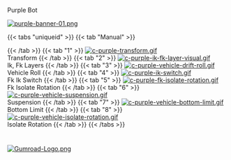 Purple Bot

[![purple-banner-01.png](https://i.postimg.cc/Df3XxpTc/purple-banner-01.png)](/docs/repository/rigs/)

{{< tabs "uniqueid" >}}
{{< tab "Manual" >}}

{{< /tab >}}
{{< tab "1" >}}
[![c-purple-transform.gif](https://i.postimg.cc/xYmGLM2R/c-purple-transform.gif)]()  
Transform
{{< /tab >}}
{{< tab "2" >}}
[![c-purple-ik-fk-layer-visual.gif](https://i.postimg.cc/WNBMQbMg/c-purple-ik-fk-layer-visual.gif)]()  
Ik, Fk Layers
{{< /tab >}}
{{< tab "3" >}}
[![c-purple-vehicle-drift-roll.gif](https://i.postimg.cc/rqVS6Htn/c-purple-vehicle-drift-roll.gif)]()  
Vehicle Roll
{{< /tab >}}
{{< tab "4" >}}
[![c-purple-ik-switch.gif](https://i.postimg.cc/QhrQmCNr/c-purple-ik-switch.gif)]()  
Fk Ik Switch
{{< /tab >}}
{{< tab "5" >}}
[![c-purple-fk-isolate-rotation.gif](https://i.postimg.cc/TTtnTcVR/c-purple-fk-isolate-rotation.gif)]()  
Fk Isolate Rotation
{{< /tab >}}
{{< tab "6" >}}
[![c-purple-vehicle-suspension.gif](https://i.postimg.cc/hn6bJMHv/c-purple-vehicle-suspension.gif)]()  
Suspension
{{< /tab >}}
{{< tab "7" >}}
[![c-purple-vehicle-bottom-limit.gif](https://i.postimg.cc/QhkpyDVK/c-purple-vehicle-bottom-limit.gif)]()  
Bottom Limit
{{< /tab >}}
{{< tab "8" >}}
[![c-purple-vehicle-isolate-rotation.gif](https://i.postimg.cc/6WvZLJD3/c-purple-vehicle-isolate-rotation.gif)]()  
Isolate Rotation
{{< /tab >}}
{{< /tabs >}}


#
#
#
#
#
#
#


[![Gumroad-Logo.png](https://i.postimg.cc/FKZh0BKH/Gumroad-Logo.png)](https://particl3s.gumroad.com/l/hDOtG)
